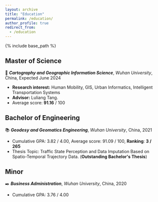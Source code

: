 ```yaml
---
layout: archive
title: "Education"
permalink: /education/
author_profile: true
redirect_from:
  - /education
---
```


{% include base_path %}

**Master of Science**
------
📝 ***Cartography and Geographic Information Science***, *Wuhan University*, China, Expected June 2024

  - **Research interest:** Human Mobility, GIS, Urban Informatics, Intelligent Transportation Systems
  - **Advisor:** Luliang Tang.
  - Average score: **91.16** / 100

**Bachelor of Engineering**
------
📚 ***Geodesy and Geomatics Engineering***, *Wuhan University*, China, 2021

  - Cumulative GPA: 3.82 / 4.00, Average score: 91.09 / 100, **Ranking**: **3 / 265**
  - Thesis Topic: Traffic State Perception and Data Imputation Based on Spatio-Temporal Trajectory Data. (**Outstanding Bachelor's Thesis**)

**Minor**
------
✒️ ***Business Administration***, *Wuhan University*, China, 2020

  - Cumulative GPA: 3.76 / 4.00
